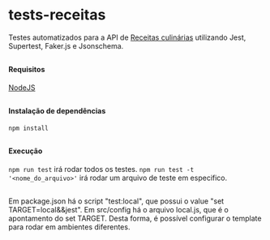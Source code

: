 # tests-receitas

Testes automatizados para a API de [Receitas culinárias](https://github.com/Lucas-sordi/api-receitas) utilizando Jest, Supertest, Faker.js e Jsonschema.
##
#### Requisitos
[NodeJS](https://nodejs.org)
##
#### Instalação de dependências
`npm install`
##
#### Execução
`npm run test` irá rodar todos os testes.
`npm run test -t '<nome_do_arquivo>'` irá rodar um arquivo de teste em especifico.
##
Em package.json há o script "test:local", que possui o value "set TARGET=local&&jest".
Em src/config há o arquivo local.js, que é o apontamento do set TARGET.
Desta forma, é possível configurar o template para rodar em ambientes diferentes.

